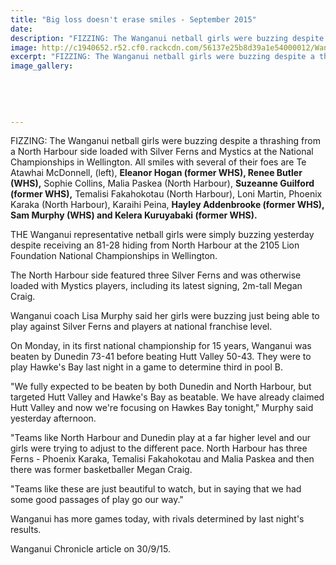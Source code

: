 ```yaml
---
title: "Big loss doesn't erase smiles - September 2015"
date: 
description: "FIZZING: The Wanganui netball girls were buzzing despite a thrashing from a North Harbour side loaded with Silver Ferns and Mystics at the National Championships in Wellington."
image: http://c1940652.r52.cf0.rackcdn.com/56137e25b8d39a1e54000012/Wanganui-Rep-Netball-Team-30.9.15.jpg
excerpt: "FIZZING: The Wanganui netball girls were buzzing despite a thrashing from a North Harbour side loaded with Silver Ferns and Mystics at the National Championships in Wellington. All smiles with several of their foes are Te Atawhai McDonnell, (left), Eleanor Hogan, Renee Butler, Sophie Collins, Malia Paskea (North Harbour), Suzeanne Guilford, Temalisi Fakahokotau (North Harbour), Loni Martin, Phoenix Karaka (North Harbour), Karaihi Peina, Hayley Addenbrooke, Sam Murphy and Kelera Kuruyabaki, from Wanganui Chronicle article on 30/9/15..."
image_gallery:
    
    
    
    
    
---
```


<p><span>FIZZING: The Wanganui netball girls were buzzing despite a thrashing from a North Harbour side loaded with Silver Ferns and Mystics at the National Championships in Wellington. All smiles with several of their foes are Te Atawhai McDonnell, (left), <strong>Eleanor Hogan (former WHS), Renee Butler (WHS),</strong> Sophie Collins, Malia Paskea (North Harbour), <strong>Suzeanne Guilford (former WHS),</strong>&nbsp;Temalisi Fakahokotau (North Harbour), Loni Martin, Phoenix Karaka (North Harbour), Karaihi Peina, <strong>Hayley Addenbrooke (former WHS), Sam Murphy (WHS)&nbsp;and Kelera Kuruyabaki (former WHS).</strong></span></p>
<p>THE Wanganui representative netball girls were simply buzzing yesterday despite receiving an 81-28 hiding from North Harbour at the 2105 Lion Foundation National Championships in Wellington.</p>
<p>The North Harbour side featured three Silver Ferns and was otherwise loaded with Mystics players, including its latest signing, 2m-tall Megan Craig.</p>
<p>Wanganui coach Lisa Murphy said her girls were buzzing just being able to play against Silver Ferns and players at national franchise level.</p>
<p>On Monday, in its first national championship for 15 years, Wanganui was beaten by Dunedin 73-41 before beating Hutt Valley 50-43. They were to play Hawke's Bay last night in a game to determine third in pool B.</p>
<p>"We fully expected to be beaten by both Dunedin and North Harbour, but targeted Hutt Valley and Hawke's Bay as beatable. We have already claimed Hutt Valley and now we're focusing on Hawkes Bay tonight," Murphy said yesterday afternoon.</p>
<p>"Teams like North Harbour and Dunedin play at a far higher level and our girls were trying to adjust to the different pace. North Harbour has three Ferns - Phoenix Karaka, Temalisi Fakahokotau and Malia Paskea and then there was former basketballer Megan Craig.</p>
<p>"Teams like these are just beautiful to watch, but in saying that we had some good passages of play go our way."</p>
<p>Wanganui has more games today, with rivals determined by last night's results.</p>
<p>Wanganui Chronicle article on 30/9/15.</p>

